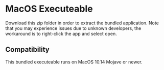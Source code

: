 # MacOS Executeable

Download this zip folder in order to extract the bundled application. Note that you may experience issues due to unknown developers, the workaround is to right-click the app and select open.

## Compatibility

This bundled executeable runs on MacOS 10.14 Mojave or newer.

